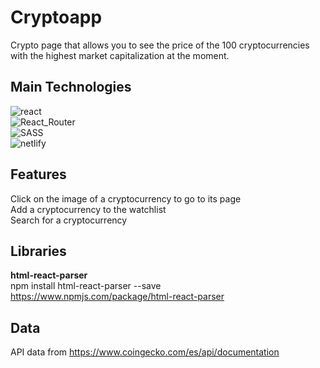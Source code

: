 # Cryptoapp
Crypto page that allows you to see the price of the 100 cryptocurrencies with the highest market capitalization at the moment.<br/>

## Main Technologies
<img src="https://img.shields.io/badge/react-%2320232a.svg?style=for-the-badge&logo=react&logoColor=%2361DAFB" alt="react"><br>
<img src="https://img.shields.io/badge/React_Router-CA4245?style=for-the-badge&logo=react-router&logoColor=white" alt="React_Router"><br>
<img src="https://img.shields.io/badge/SASS-hotpink.svg?style=for-the-badge&logo=SASS&logoColor=white" alt="SASS"><br>
<img src="https://img.shields.io/badge/netlify-%23000000.svg?style=for-the-badge&logo=netlify&logoColor=#00C7B7" alt="netlify">

## Features
Click on the image of a cryptocurrency to go to its page<br>
Add a cryptocurrency to the watchlist<br>
Search for a cryptocurrency

## Libraries
**html-react-parser**<br/>
npm install html-react-parser --save<br/>
https://www.npmjs.com/package/html-react-parser

## Data
API data from https://www.coingecko.com/es/api/documentation